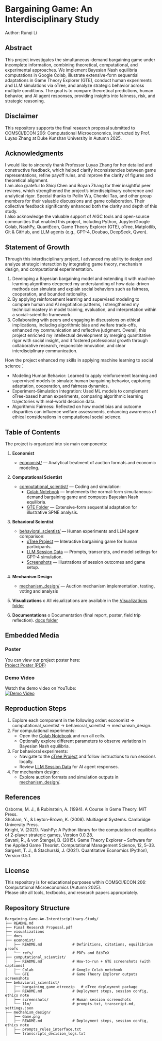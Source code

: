 # Bargaining Game: An Interdisciplinary Study
 Author: Runqi Li

## Abstract
This project investigates the simultaneous-demand bargaining game under incomplete information, combining theoretical, computational, and experimental approaches. We implement Bayesian Nash equilibria computations in Google Colab, illustrate extensive-form sequential adaptations in Game Theory Explorer (GTE), conduct human experiments and LLM simulations via oTree, and analyze strategic behavior across multiple conditions. The goal is to compare theoretical predictions, human behavior, and AI agent responses, providing insights into fairness, risk, and strategic reasoning.

## Disclaimer
This repository supports the final research proposal submitted to COMSCI/ECON 206: Computational Microeconomics, instructed by Prof. Luyao Zhang at Duke Kunshan University in Autumn 2025.

## Acknowledgments
I would like to sincerely thank Professor Luyao Zhang for her detailed and constructive feedback, which helped clarify inconsistencies between game representations, refine payoff rules, and improve the clarity of figures and theoretical alignment. <br>
I am also grateful to Shiqi Chen and Boyan Zhang for their insightful peer reviews, which strengthened the project’s interdisciplinary coherence and analytical rigor. Special thanks to Peilin Wu, Chenlei Tao, and other group members for their valuable discussions and game collaboration. Their collective feedback significantly enhanced both the clarity and depth of this study. <br>
I also acknowledge the valuable support of AIGC tools and open-source communities that enabled this project, including Python, Jupyter/Google Colab, NashPy, QuantEcon, Game Theory Explorer (GTE), oTree, Matplotlib, Git & GitHub, and LLM agents (e.g., GPT-4, Doubao, DeepSeek, Qwen).

## Statement of Growth
Through this interdisciplinary project, I advanced my ability to design and analyze strategic interaction by integrating game theory, mechanism design, and computational experimentation. <br>
1) Developing a Bayesian bargaining model and extending it with machine learning algorithms deepened my understanding of how data-driven methods can simulate and explain social behaviors such as fairness, cooperation, and bounded rationality. 
2) By applying reinforcement learning and supervised modeling to compare human and AI negotiation patterns, I strengthened my technical mastery in model training, evaluation, and interpretation within a social-scientific framework.  <br>
3) Collaborating with peers and engaging in discussions on ethical implications, including algorithmic bias and welfare trade-offs, enhanced my communication and reflective judgment. Overall, this project enriched my intellectual development by merging quantitative rigor with social insight, and it fostered professional growth through collaborative research, responsible innovation, and clear interdisciplinary communication. <br>

How the project enhanced my skills in applying machine learning to social science：
   - Modeling Human Behavior: Learned to apply reinforcement learning and supervised models to simulate human bargaining behavior, capturing adaptation, cooperation, and fairness dynamics. <br>
   - Experiment–Simulation Integration: Used ML models to complement oTree-based human experiments, comparing algorithmic learning trajectories with real-world decision data. <br>
   - Algorithmic Fairness: Reflected on how model bias and outcome disparities can influence welfare assessments, enhancing awareness of ethical considerations in computational social science.


## Table of Contents
The project is organized into six main components:

1. **Economist**
   - [economist/](economist/) — Analytical treatment of auction formats and economic modeling.

2. **Computational Scientist**
   - [computational_scientist/](computational_scientist/) — Coding and simulation:
     - [Colab Notebook](computational_scientist/Colab/) — Implements the normal-form simultaneous-demand bargaining game and computes Bayesian Nash equilibria.
     - [GTE Folder](computational_scientist/GTE/) — Extensive-form sequential adaptation for illustrative SPNE analysis.

3. **Behavioral Scientist**
   - [behavioral_scientist/](behavioral_scientist/) — Human experiments and LLM agent comparison:
     - [oTree Project](behavioral_scientist/otree_app/) — Interactive bargaining game for human participants.
     - [LLM Session Data](behavioral_scientist/llm/) — Prompts, transcripts, and model settings for GPT-4 simulation.
     - [Screenshots](behavioral_scientist/screenshots/) — Illustrations of session outcomes and game setup.

4. **Mechanism Design**
   - [mechanism_design/](mechanism_design/) — Auction mechanism implementation, testing, voting and analysis


5. **Visualizations**
o All visualizations are available in the [Visualizations folder](visualizations/)

6. **Documentations**
o Documentation (final report, poster, field trip reflection). [docs folder](docs/)

## Embedded Media
### Poster
You can view our project poster here:  
[Project Poster (PDF)](docs/Poster.pdf)  
### Demo Video
Watch the demo video on YouTube:  
[![Demo Video](https://img.youtube.com/vi/7f7p0wknPi/0.jpg)](https://www.youtube.com/watch?v=7f7p0wknPi)


## Reproduction Steps

1. Explore each component in the following order: economist → computational_scientist → behavioral_scientist → mechanism_design.
2. For computational experiments:
   - Open the [Colab Notebook](computational_scientist/Colab/ProblemSet1_2a.ipynb) and run all cells.
   - Optionally explore different parameters to observe variations in Bayesian Nash equilibria.
3. For behavioral experiments:
   - Navigate to the [oTree Project](behavioral_scientist/otree_app/) and follow instructions to run sessions locally.
   - Review [LLM Session Data](behavioral_scientist/llm/) for AI agent responses.
4. For mechanism design:
   - Explore auction formats and simulation outputs in [mechanism_design/](mechanism_design/).

## References

Osborne, M. J., & Rubinstein, A. (1994). A Course in Game Theory. MIT Press.  <br>
Shoham, Y., & Leyton-Brown, K. (2008). Multiagent Systems. Cambridge University Press.  <br>
Knight, V. (2021). NashPy: A Python library for the computation of equilibria of 2-player strategic games, Version 0.0.28.  <br>
Savani, R., & von Stengel, B. (2015). Game Theory Explorer – Software for the Applied Game Theorist. Computational Management Science, 12, 5–33.  <br>
Sargent, T. J., & Stachurski, J. (2021). Quantitative Economics (Python), Version 0.5.1.  <br>


## License
This repository is for educational purposes within COMSCI/ECON 206: Computational Microeconomics (Autumn 2025). <br>
Please cite all tools, textbooks, and research papers appropriately.


## Repository Structure

```text
Bargaining-Game-An-Interdisciplinary-Study/
├── README.md
├── Final Research Proposal.pdf
├── visualizations
├── docs
├── economist/
│   ├── README.md              # Definitions, citations, equilibrium proofs
│   └── refs/                  # PDFs and BibTeX
├── computational_scientist/
│   ├── README.md              # How-to-run + GTE screenshots (with captions)
│   ├── Colab                  # Google Colab notebook
│   └── GTE                    # Game Theory Explorer outputs screenshots
├── behavioral_scientist/
│   ├── bargaining_game.otreezip   # oTree deployment package
│   ├── README.md              # Deployment steps, session config, ethics note
│   ├── screenshots/           # Human session screenshots
│   └── llm/                   # prompts.txt, transcript.md, settings.json
├── mechanism_design/
│   ├── Game.png
│   ├── README.md              # Deployment steps, session config, ethics note
│   ├── prompts_rules_interface.txt
│   └── transcripts_decision_logs.txt
              




